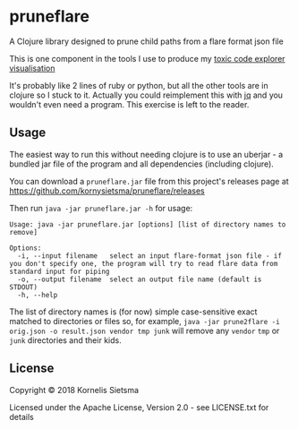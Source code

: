 # pruneflare

A Clojure library designed to prune child paths from a flare format json file

This is one component in the tools I use to produce my [toxic code explorer visualisation](https://github.com/kornysietsma/toxic-code-explorer-demo)

It's probably like 2 lines of ruby or python, but all the other tools are in
clojure so I stuck to it.  Actually you could reimplement this with [jq](https://stedolan.github.io/jq/)
and you wouldn't even need a program.  This exercise is left to the reader.

## Usage
The easiest way to run this without needing clojure is to use an uberjar -
a bundled jar file of the program and all dependencies (including clojure).

You can download a `pruneflare.jar` file from this project's releases page
at https://github.com/kornysietsma/pruneflare/releases

Then run `java -jar pruneflare.jar -h` for usage:

```
Usage: java -jar pruneflare.jar [options] [list of directory names to remove]

Options:
  -i, --input filename   select an input flare-format json file - if you don't specify one, the program will try to read flare data from standard input for piping
  -o, --output filename  select an output file name (default is STDOUT)
  -h, --help
```

The list of directory names is (for now) simple case-sensitive exact matched to directories or files
so, for example, `java -jar prune2flare -i orig.json -o result.json vendor tmp junk`
will remove any `vendor` `tmp` or `junk` directories and their kids.

## License

Copyright © 2018 Kornelis Sietsma

Licensed under the Apache License, Version 2.0 - see LICENSE.txt for details
